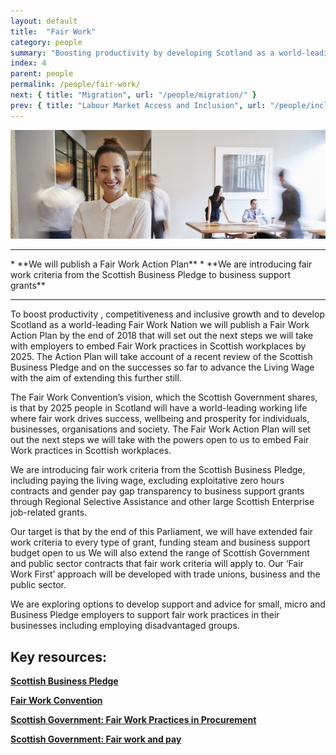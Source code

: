 ```yaml
---
layout: default
title:  "Fair Work"
category: people
summary: "Boosting productivity by developing Scotland as a world-leading Fair Work Nation."
index: 4
parent: people
permalink: /people/fair-work/
next: { title: "Migration", url: "/people/migration/" }
prev: { title: "Labour Market Access and Inclusion", url: "/people/inclusion" }
---
```

![Work Photo](/assets/images/pageimages/people3.jpg)
<br>
<hr>
* **We will publish a Fair Work Action Plan**
* **We are introducing fair work criteria from the Scottish Business Pledge to business support grants**

<hr>

To boost productivity , competitiveness and inclusive growth and to develop Scotland as a world-leading Fair Work Nation we will publish a Fair Work Action Plan by the end of 2018 that will set out the next steps we will take with employers to embed Fair Work practices in Scottish workplaces by 2025. The Action Plan will take account of a recent review of the Scottish Business Pledge and on the successes so far to advance the Living Wage with the aim of extending this further still.

The Fair Work Convention’s vision, which the Scottish Government shares, is that by 2025 people in Scotland will have a world-leading working life where fair work drives success, wellbeing and prosperity for individuals, businesses, organisations and society.   The Fair Work Action Plan   will set out the next steps we will take with the powers open to us to embed Fair Work practices in Scottish workplaces.      

We are introducing fair work criteria from the Scottish Business Pledge, including paying the living wage, excluding exploitative zero hours contracts and gender pay gap transparency   to business support grants through Regional Selective Assistance and other large Scottish Enterprise job-related grants.

Our target is that by the end of this Parliament, we will have extended fair work criteria to every type of grant, funding steam and business support budget open to us   We will also extend the range of Scottish Government and public sector contracts that fair work criteria will apply to. Our ‘Fair Work First’ approach will be developed with trade unions, business and the public sector.

We are exploring options to develop support and advice for small, micro and Business Pledge employers to support fair work practices in their businesses including employing disadvantaged groups.


## Key resources:
**[Scottish Business Pledge](https://scottishbusinesspledge.scot/)**  

**[Fair Work Convention](http://www.fairworkconvention.scot/)**  

**[Scottish Government: Fair Work Practices in Procurement](https://beta.gov.scot/publications/fair-work-practices-in-procurement-toolkit/)**  

**[Scottish Government: Fair work and pay](https://beta.gov.scot/policies/employment-support/fair-work-and-pay/)**